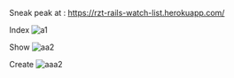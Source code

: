 Sneak peak at : https://rzt-rails-watch-list.herokuapp.com/

Index
![a1](https://user-images.githubusercontent.com/45171753/170738504-13967a10-6fad-4794-8cb7-2f8fd8e1ac76.png)

Show
![aa2](https://user-images.githubusercontent.com/45171753/170739079-577b6d67-76d5-485b-8fb1-fc51a7b3882e.png)

Create
![aaa2](https://user-images.githubusercontent.com/45171753/168432985-18eac21d-9f7f-48a7-814c-df7813d3a9b5.png)
